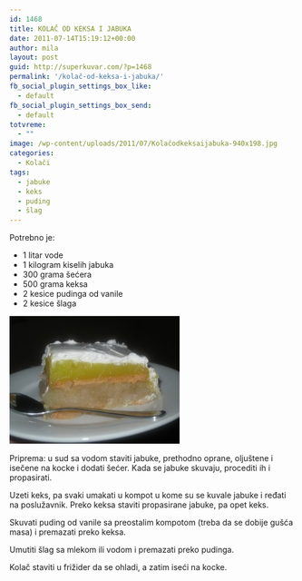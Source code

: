 ```yaml
---
id: 1468
title: KOLAČ OD KEKSA I JABUKA
date: 2011-07-14T15:19:12+00:00
author: mila
layout: post
guid: http://superkuvar.com/?p=1468
permalink: '/kolač-od-keksa-i-jabuka/'
fb_social_plugin_settings_box_like:
  - default
fb_social_plugin_settings_box_send:
  - default
totvreme:
  - ""
image: /wp-content/uploads/2011/07/Kolačodkeksaijabuka-940x198.jpg
categories:
  - Kolači
tags:
  - jabuke
  - keks
  - puding
  - šlag
---
```

Potrebno je:

  * 1 litar vode
  * 1 kilogram kiselih jabuka
  * 300 grama šećera
  * 500 grama keksa
  * 2 kesice pudinga od vanile
  * 2 kesice šlaga

<img class="alignnone size-medium wp-image-5349" src="/wp-content/uploads/2011/07/Kolačodkeksaijabuka-300x225.jpg" alt="Kolačodkeksaijabuka" width="300" height="225" /> 

Priprema: u sud sa vodom staviti jabuke, prethodno oprane, oljuštene i isečene na kocke i dodati šećer. Kada se jabuke skuvaju, procediti ih i propasirati.

Uzeti keks, pa svaki umakati u kompot u kome su se kuvale jabuke i ređati na poslužavnik. Preko keksa staviti propasirane jabuke, pa opet keks.

Skuvati puding od vanile sa preostalim kompotom (treba da se dobije gušća masa) i premazati preko keksa.

Umutiti šlag sa mlekom ili vodom i premazati preko pudinga.

Kolač staviti u frižider da se ohladi, a zatim  iseći na kocke.